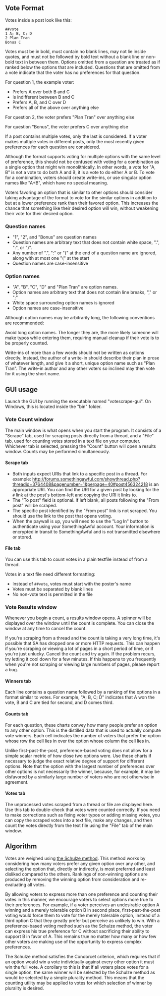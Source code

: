 ## Vote Format

Votes inside a post look like this:

    ##vote
    1 A; B, C; D
    2 Plan Tran
    Bonus C

Votes must be in bold, must contain no blank lines, may not lie inside quotes, and must not be followed by bold text
without a blank line or non-bold text in between them. Options omitted from a question are treated as if ranked below
the options that are included. Questions that are omitted from a vote indicate that the voter has no preferences for
that question.

For question 1, the example voter:

- Prefers A over both B and C
- Is indifferent between B and C
- Prefers A, B, and C over D
- Prefers all of the above over anything else

For question 2, the voter prefers "Plan Tran" over anything else

For question "Bonus", the voter prefers C over anything else

If a post contains multiple votes, only the last is considered. If a voter makes multiple votes in different posts, only
the most recently given preferences for each question are considered.

Although the format supports voting for multiple options with the same level of preference, this should not be confused
with voting for a combination as a single option that might win monolithically. In other words, a vote for "A, B" is not
a vote to do both A and B, it is a vote to do either A or B. To vote for a combination, voters should create write-ins,
or use singular option names like "A+B", which have no special meaning.

Voters favoring an option that is similar to other options should consider taking advantage of the format to vote for
the similar options in addition to but at a lower preference rank than their favored option. This increases the chance
that something like their desired option will win, without weakening their vote for their desired option.

### Question names

- "1", "2", and "Bonus" are question names
- Question names are arbitrary text that does not contain white space, ".", ":", or ")".
- Any number of ".", ":" or ")" at the end of a question name are ignored, along with at most one "(" at the start
- Question names are case-insensitive

### Option names

- "A", "B", "C", "D" and "Plan Tran" are option names.
- Option names are arbitrary text that does not contain line breaks, "," or ";"
- White space surrounding option names is ignored
- Option names are case-insensitive

Although option names may be arbitrarily long, the following conventions are recommended:

Avoid long option names. The longer they are, the more likely someone will make typos while entering them, requiring
manual cleanup if their vote is to be properly counted.

Write-ins of more than a few words should not be written as options directly. Instead, the author of a write-in should
describe their plan in prose of whatever length, and give it a short, unique option name such as "Plan Tran". The
write-in author and any other voters so inclined may then vote for it using the short name.

## GUI usage

Launch the GUI by running the executable named "votescrape-gui". On Windows, this is located inside the "bin" folder.

### Vote Count window

The main window is what opens when you start the program. It consists of a "Scrape" tab, used for scraping posts
directly from a thread, and a "File" tab, used for counting votes stored in a text file on your computer. Whichever tab
is selected, pressing the "Count" button will open a results window. Counts may be performed simultaneously.

#### Scrape tab

- Both inputs expect URIs that link to a specific post in a thread. For example:
  http://forums.somethingawful.com/showthread.php?threadid=3764408&pagenumber=1&perpage=40#post456324218 is an
  appropriate URI. You can find the URI for a given post by looking for the `#` link at the post's bottom-left and
  copying the URI it links to.
- The "To post" field is optional. If left blank, all posts following the "From post" will be scraped.
- The specific post identified by the "From post" link is not scraped. You should use the link to the post that opens voting.
- When the paywall is up, you will need to use the "Log In" button to authenticate using your SomethingAwful account. Your
  information is encrypted in transit to SomethingAwful and is not transmitted elsewhere or stored.

#### File tab

You can use this tab to count votes in a plain textfile instead of from a thread.

Votes in a text file need different formatting:

- Instead of `##vote`, votes must start with the poster's name
- Votes must be separated by blank lines
- No non-vote text is permitted in the file

### Vote Results window

Whenever you begin a count, a results window opens. A spinner will be displayed over the window until the count is
complete. You can close the window at any time to cancel the count.

If you're scraping from a thread and the count is taking a very long time, it's possible that SA has dropped one or more
HTTP requests. This can happen if you're scraping or viewing a lot of pages in a short period of time, or if you're just
unlucky. Cancel the count and try again. If the problem recurs, try letting it cool down for a few minutes. If this
happens to you frequently when you're not scraping or viewing large numbers of pages, please report a bug.

#### Winners tab

Each line contains a question name followed by a ranking of the options in a format similar to votes. For
example, "A; B, C; D" indicates that A won the vote, B and C are tied for second, and D comes third.

#### Counts tab

For each question, these charts convey how many people prefer an option to any other option. This is the distilled data
that is used to actually compute vote winners. Each cell indicates the number of voters that prefer the option whose row
the cell lies in over the option whose column the cell lies in.

Unlike first-past-the-post, preference-based voting does not allow for a simple scalar metric of how close two options
were. Use these charts if necessary to judge the exact relative degree of support for different options. Note that the
option with the largest number of preferences over other options is not necessarily the winner, because, for example, it
may be disfavored by a similarly large number of voters who are not otherwise in agreement.

#### Votes tab

The unprocessed votes scraped from a thread or file are displayed here. Use this tab to double-check that votes were
counted correctly. If you need to make corrections such as fixing voter typos or adding missing votes, you can copy the
scraped votes into a text file, make any changes, and then count the votes directly from the text file using the "File"
tab of the main window.

## Algorithm

Votes are weighed using [the Schulze method](http://m-schulze.9mail.de/schulze1.pdf). This method works by considering
how many voters prefer any given option over any other, and selecting the option that, directly or indirectly, is most
preferred and least disliked compared to the others. Rankings of non-winning options are produced by removing the
winning option from consideration and re-evaluating all votes.

By allowing voters to express more than one preference and counting their votes in this manner, we encourage voters to
select options more true to their preferences. For example, if a voter perceives an undesirable option A winning and a
merely tolerable option B in second place, first-past-the-post voting would force them to vote for the merely tolerable
option, instead of a third option C that they greatly prefer but perceive as unlikely to win. With a preference-based
voting method such as the Schulze method, the voter can express his true preference for C without sacrificing their
ability to support B in favor of A. This remains true no matter how many or how few other voters are making use of the
opportunity to express complex preferences.

The Schulze method satisfies the Condorcet criterion, which requires that if an option would win a vote individually
against every other option it must win the full vote. A corollary to this is that if all voters place votes for a single
option, the same winner will be selected by the Schulze method as would be selected by a simple plurality method. This
means that the counting utility may be applied to votes for which selection of winner by plurality is desired.
